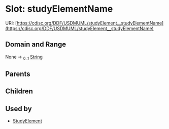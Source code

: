 
# Slot: studyElementName




URI: [https://cdisc.org/DDF/USDMUML/studyElement__studyElementName](https://cdisc.org/DDF/USDMUML/studyElement__studyElementName)


## Domain and Range

None &#8594;  <sub>0..1</sub> [String](types/String.md)

## Parents


## Children


## Used by

 * [StudyElement](StudyElement.md)
